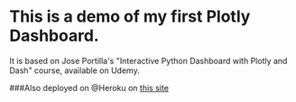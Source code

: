 # This is a demo of my first Plotly Dashboard.

It is based on Jose Portilla's "Interactive Python Dashboard with Plotly and Dash" course, available on Udemy.

###Also deployed on @Heroku on [this site](http://myverfirstapplication.herokuapp.com/)
